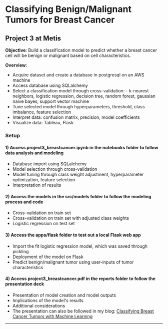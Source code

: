# Classifying Benign/Malignant Tumors for Breast Cancer

## Project 3 at Metis

**Objective**: Build a classification model to predict whether a breast cancer cell will be benign or malignant based on cell characteristics.

**Overview**:

- Acquire dataset and create a database in postgresql on an AWS machine
- Access database using SQLalchemy
- Select a classification model through cross-validation: - k-nearest neighbors, logistic regression, decision tree, random forest, gaussian naive bayes, support vector machine
- Tune selected model through hyperparameters, threshold, class imbalance, feature selection
- Interpret data: confusion matrix, precision, model coefficients
- Visualize data: Tableau, Flask

### Setup

#### 1) Access project3_breastcancer.ipynb in the notebooks folder to follow data analysis and modeling

- Database import using SQLalchemy
- Model selection through cross-validation
- Model tuning through class weight adjustment, hyperparameter optimization, feature selection
- Interpretation of results

#### 2) Access the models in the src/models folder to follow the modeling process and code

- Cross-validation on train set
- Cross-validation on train set with adjusted class weights
- Logistic regression on test set

#### 3) Access the apps/flask folder to test out a local Flask web app

- Import the fit logistic regression model, which was saved through pickling
- Deployment of the model on Flask
- Predict benign/malignant tumor using user-inputs of tumor characteristics

#### 4) Access project3_breastcancer.pdf in the reports folder to follow the presentation deck

- Presentation of model creation and model outputs
- Implications of the model's results
- Additional considerations
- The presentation can also be followed in my blog: <a href="https://eunchanity.github.io/breast-cancer/" target="_blank">Classifying Breast Cancer Tumors with Machine Learning</a><br/>

---
